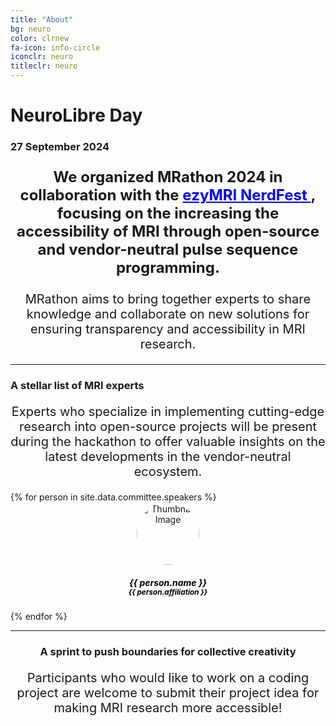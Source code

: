 ```yaml
---
title: "About"
bg: neuro
color: clrnew
fa-icon: info-circle
iconclr: neuro
titleclr: neuro
---
```


# NeuroLibre Day

### 27 September 2024

<p style ="text-align: center; font-weight: bold; font-size:24px;"> We organized MRathon 2024 in collaboration with the <a href="https://ezymri-nerdfest.sciencesconf.org/" style="color:blue;"> ezyMRI NerdFest </a>, focusing on the increasing the accessibility of MRI through open-source and vendor-neutral pulse sequence programming.</p>

<center>
<p style ="text-align: center;  font-size:20px;">MRathon aims to bring together experts to share knowledge and collaborate on new solutions for ensuring transparency and accessibility in MRI research.</p>
 </center>
<hr>
 <h3>A stellar list of MRI experts</h3>

 <p style ="text-align: center;  font-size:20px;"> Experts who specialize in implementing cutting-edge research into open-source projects will be present during the hackathon to offer valuable insights on the latest developments in the vendor-neutral ecosystem. </p>

<div class="team" style="margin-top:10px;">
<div class="row" style="justify-content:center;">
{% for person in site.data.committee.speakers %}
<div class="col-sm-2">
<center>
<div class="team-player">
    <img src="img/organization/{{ person.image }}" alt="Thumbnail Image" class="img-raised img-circle" style="width:100px;height:100px;border-radius: 50%;">
    <h5 class="title" style="color: black;">{{ person.name }}<br>
        <small class="text-muted" style="color: black;">{{ person.affiliation }}</small>
    </h5>
    <!-- <p style="color: darkgray;"> {{ person.affiliation }}</p> -->
</div>
</center>
</div>
  {% endfor %}

<div>
<div>
<hr>
<center>
 <h3>A sprint to push boundaries for collective creativity</h3>

 <p style ="text-align: center;  font-size:20px;">Participants who would like to work on a coding project are welcome to submit their project idea for making MRI research more accessible!</p>
</center>

